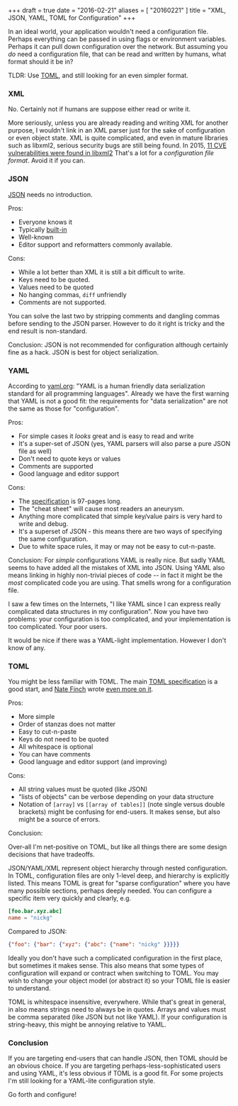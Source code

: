 +++
draft = true
date = "2016-02-21"
aliases = [ "20160221" ]
title = "XML, JSON, YAML, TOML for Configuration"
+++

In an ideal world, your application wouldn't need a configuration file. Perhaps everything can be passed in using flags or environment variables. Perhaps it can pull down configuration over the network. But assuming you *do* need a configuration file, that can be read and written by humans, what format should it be in?

TLDR: Use [TOML](https://github.com/toml-lang/toml), and still looking for an even simpler format. <!--more-->

### XML

No. Certainly not if humans are suppose either read or write it.

More seriously, unless you are already reading and writing XML for another purpose, I wouldn't link in an XML parser just for the sake of configuration or even object state. XML is quite complicated, and even in mature libraries such as libxml2, serious security bugs are still being found. In 2015, [11 CVE vulnerabilities were found in libxml2](https://www.cvedetails.com/vulnerability-list/vendor_id-1962/product_id-3311/Xmlsoft-Libxml2.html) That's a lot for a *configuration file format*. Avoid it if you can.

### JSON

[JSON](http://json.org/) needs no introduction.

Pros:

-	Everyone knows it
-	Typically [built-in](https://golang.org/pkg/encoding/json/)
-	Well-known
-	Editor support and reformatters commonly available.

Cons:

-	While a lot better than XML it is still a bit difficult to write.
-	Keys need to be quoted.
-	Values need to be quoted
-	No hanging commas, `diff` unfriendly
-	Comments are not supported.

You can solve the last two by stripping comments and dangling commas before sending to the JSON parser. However to do it right is tricky and the end result is non-standard.

Conclusion: JSON is not recommended for configuration although certainly fine as a hack. JSON is best for object serialization.

### YAML

According to [yaml.org](https://yaml.org): "YAML is a human friendly data serialization standard for all programming languages". Already we have the first warning that YAML is not a good fit: the requirements for "data serialization" are not the same as those for "configuration".

Pros:

-	For simple cases it *looks* great and is easy to read and write
-	It's a super-set of JSON (yes, YAML parsers will also parse a pure JSON file as well)
-	Don't need to quote keys or values
-	Comments are supported
-	Good language and editor support

Cons:

-	The [specification](http://www.yaml.org/spec/1.2/spec.html) is 97-pages long.
-	The "cheat sheet" will cause most readers an aneurysm.
-	Anything more complicated that simple key/value pairs is very hard to write and debug.
-	It's a superset of JSON - this means there are two ways of specifying the same configuration.
-	Due to white space rules, it may or may not be easy to cut-n-paste.

Conclusion: For *simple* configurations YAML is really nice. But sadly YAML seems to have added all the mistakes of XML into JSON. Using YAML also means linking in highly non-trivial pieces of code -- in fact it might be the *most* complicated code you are using. That smells wrong for a configuration file.

I saw a few times on the Internets, "I like YAML since I can express really complicated data structures in my configuration". Now you have two problems: your configuration is too complicated, and your implementation is too complicated. Your poor users.

It would be nice if there was a YAML-light implementation. However I don't know of any.

### TOML

You might be less familiar with TOML. The main [TOML specification](https://github.com/toml-lang/toml) is a good start, and [Nate Finch](https://github.com/natefinch) wrote [even more on it](https://npf.io/2014/08/intro-to-toml/).

Pros:

-	More simple
-	Order of stanzas does not matter
-	Easy to cut-n-paste
-	Keys do not need to be quoted
-	All whitespace is optional
-	You can have comments
-	Good language and editor support (and improving)

Cons:

-	All string values must be quoted (like JSON)
-	"lists of objects" can be verbose depending on your data structure
-	Notation of `[array]` vs `[[array of tables]]` (note single versus double brackets) might be confusing for end-users. It makes sense, but also might be a source of errors.

Conclusion:

Over-all I'm net-positive on TOML, but like all things there are some design decisions that have tradeoffs.

JSON/YAML/XML represent object hierarchy through nested configuration. In TOML, configuration files are only 1-level deep, and hierarchy is explicitly listed. This means TOML is great for "sparse configuration" where you have many possible sections, perhaps deeply needed. You can configure a specific item very quickly and clearly, e.g.

```toml
[foo.bar.xyz.abc]
name = "nickg"
```

Compared to JSON:

```json
{"foo": {"bar": {"xyz": {"abc": {"name": "nickg" }}}}}
```

Ideally you don't have such a complicated configuration in the first place, but sometimes it makes sense. This also means that some types of configuration will expand or contract when switching to TOML. You may wish to change your object model (or abstract it) so your TOML file is easier to understand.

TOML is whitespace insensitive, everywhere. While that's great in general, in also means strings need to always be in quotes. Arrays and values must be comma separated (like JSON but not like YAML). If your configuration is string-heavy, this might be annoying relative to YAML.

### Conclusion

If you are targeting end-users that can handle JSON, then TOML should be an obvious choice. If you are targeting perhaps-less-sophisticated users and using YAML, it's less obvious if TOML is a good fit. For some projects I'm still looking for a YAML-lite configuration style.

Go forth and configure!
